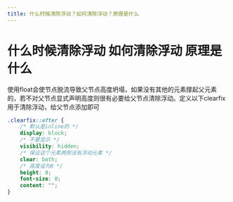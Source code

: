 ```yaml
---
title: 什么时候清除浮动？如何清除浮动？原理是什么
---
```


# 什么时候清除浮动 如何清除浮动 原理是什么

使用float会使节点脱流导致父节点高度坍塌，如果没有其他的元素撑起父元素的，若不对父节点显式声明高度则很有必要给父节点清除浮动。定义以下clearfix用于清除浮动，给父节点添加即可

```css
.clearfix::after {
    /* 默认是inline的 */
    display: block;
    /* 不要显示 */
    visibility: hidden;
    /* 保证这个元素两侧没有浮动元素 */
    clear: both;
    /* 高度设为0 */
    height: 0;
    font-size: 0;
    content: "";
}
```
